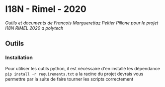 # I18N - Rimel - 2020
_Outils et documents de Francois Marguerettaz Peltier Pillone pour le projet I18N RIMEL 2020 a polytech_

## Outils
### Installation
Pour utiliser les outils python, il est nécéssaire d'en installé les dépendance 
`pip install -r requirements.txt` a la racine du projet devrais vous permettre par la suite de faire tourner les scripts correctement
